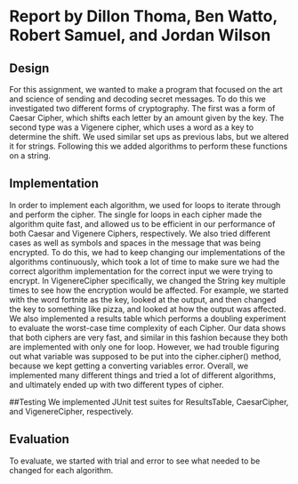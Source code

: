 # Report by Dillon Thoma, Ben Watto, Robert Samuel, and Jordan Wilson

## Design
For this assignment, we wanted to make a program that focused on the art and
science of sending and decoding secret messages. To do this we investigated two
different forms of cryptography. The first was a form of Caesar Cipher, which
shifts each letter by an amount given by the key. The second type was a Vigenere
cipher, which uses a word as a key to determine the shift. We used similar set
ups as previous labs, but we altered it for strings. Following this we added
algorithms to perform these functions on a string.

## Implementation
In order to implement each algorithm, we used for loops to iterate through and
perform the cipher. The single for loops in each cipher made the algorithm
quite fast, and allowed us to be efficient in our performance of both Caesar and
Vigenere Ciphers, respectively. We also tried different cases as well as symbols
and spaces in the message that was being encrypted. To do this, we had to keep
changing our implementations of the algorithms continuously, which took a lot
of time to make sure we had the correct algorithm implementation for the correct
input we were trying to encrypt. In VigenereCipher specifically, we changed the
String key multiple times to see how the encryption would be affected. For example,
we started with the word fortnite as the key, looked at the output, and then changed
the key to something like pizza, and looked at how the output was affected. We
also implemented a results table which performs a doubling experiment to evaluate
the worst-case time complexity of each Cipher. Our data shows that both ciphers
are very fast, and similar in this fashion because they both are implemented with
only one for loop. However, we had trouble figuring out what variable was supposed
to be put into the cipher.cipher() method, because we kept getting a converting
variables error. Overall, we implemented many different things and tried a lot of
different algorithms, and ultimately ended up with two different types of cipher.

##Testing
We implemented JUnit test suites for ResultsTable, CaesarCipher, and VigenereCipher,
respectively.

## Evaluation
To evaluate, we started with trial and error to see what needed to be changed
for each algorithm.

